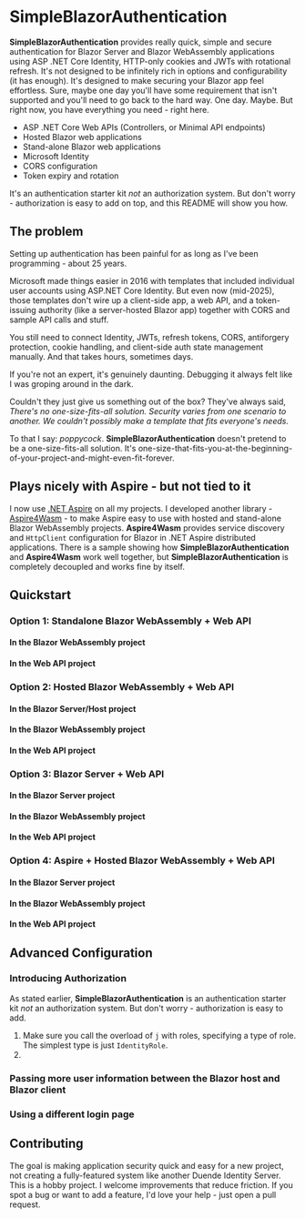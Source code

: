 # SimpleBlazorAuthentication

**SimpleBlazorAuthentication** provides really quick, simple and secure authentication for Blazor Server and Blazor WebAssembly applications using ASP .NET Core Identity, HTTP-only cookies and JWTs with rotational refresh.
It's not designed to be infinitely rich in options and configurability (it has enough). It's designed to make securing your Blazor app feel effortless.
Sure, maybe one day you'll have some requirement that isn't supported and you'll need to go back to the hard way.
One day. Maybe. But right now, you have everything you need - right here.

- ASP .NET Core Web APIs (Controllers, or Minimal API endpoints)
- Hosted Blazor web applications
- Stand-alone Blazor web applications
- Microsoft Identity
- CORS configuration
- Token expiry and rotation

It's an authentication starter kit *not* an authorization system. But don't worry - authorization is easy to add on top, and this README will show you how.

## The problem

Setting up authentication has been painful for as long as I've been programming - about 25 years.

Microsoft made things easier in 2016 with templates that included individual user accounts using ASP.NET Core Identity.
But even now (mid-2025), those templates don't wire up a client-side app, a web API, and a token-issuing authority (like a server-hosted Blazor app) together with CORS and sample API calls and stuff.

You still need to connect Identity, JWTs, refresh tokens, CORS, antiforgery protection, cookie handling, and client-side auth state management manually. And that takes hours, sometimes days.

If you're not an expert, it's genuinely daunting. Debugging it always felt like I was groping around in the dark.

Couldn't they just give us something out of the box? They've always said, *There's no one-size-fits-all solution. Security varies from one scenario to another. We couldn't possibly make a template that fits everyone's needs.*

To that I say: *poppycock*. **SimpleBlazorAuthentication** doesn't pretend to be a one-size-fits-all solution.
It's one-size-that-fits-you-at-the-beginning-of-your-project-and-might-even-fit-forever.

## Plays nicely with Aspire - but not tied to it

I now use [.NET Aspire](https://devblogs.microsoft.com/dotnet/introducing-aspire/) on all my projects.
I developed another library - [Aspire4Wasm](https://github.com/BenjaminCharlton/Aspire4Wasm) - to make Aspire easy to use with hosted and stand-alone Blazor WebAssembly projects.
**Aspire4Wasm** provides service discovery and `HttpClient` configuration for Blazor in .NET Aspire distributed applications.
There is a sample showing how **SimpleBlazorAuthentication** and **Aspire4Wasm** work well together, but **SimpleBlazorAuthentication** is completely decoupled and works fine by itself. 

## Quickstart

### Option 1: **Standalone Blazor WebAssembly + Web API**

#### In the Blazor WebAssembly project

#### In the Web API project

### Option 2: **Hosted Blazor WebAssembly + Web API**

#### In the Blazor Server/Host project

#### In the Blazor WebAssembly project

#### In the Web API project

### Option 3: **Blazor Server + Web API**

#### In the Blazor Server project

#### In the Blazor WebAssembly project

#### In the Web API project

### Option 4: **Aspire + Hosted Blazor WebAssembly + Web API**

#### In the Blazor Server project

#### In the Blazor WebAssembly project

#### In the Web API project

## Advanced Configuration

### Introducing Authorization

As stated earlier, **SimpleBlazorAuthentication** is an authentication starter kit *not* an authorization system. But don't worry - authorization is easy to add.

1. Make sure you call the overload of `j` with roles, specifying a type of role. The simplest type is just `IdentityRole`.
1. 

### Passing more user information between the Blazor host and Blazor client

### Using a different login page

## Contributing
The goal is making application security quick and easy for a new project, not creating a fully-featured system like another Duende Identity Server.
This is a hobby project. I welcome improvements that reduce friction. If you spot a bug or want to add a feature, I'd love your help - just open a pull request.